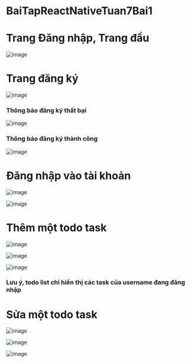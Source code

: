 # BaiTapReactNativeTuan7Bai1

<h1>Trang Đăng nhập, Trang đầu</h1>

![image](https://github.com/nguyenhieu1435/BaiTapReactNativeTuan7Bai1/assets/70377398/bd5f1d90-3bef-491b-b90e-dc2741e69241)

<h1>Trang đăng ký</h1>

![image](https://github.com/nguyenhieu1435/BaiTapReactNativeTuan7Bai1/assets/70377398/e2d2d4b5-8d54-4e0a-9e9f-1e28d7fd3642)

<h3>Thông báo đăng ký thất bại</h3>

![image](https://github.com/nguyenhieu1435/BaiTapReactNativeTuan7Bai1/assets/70377398/c3e8a324-ca8d-40a7-aaf3-7507b209ca9d)

<h3>Thông báo đăng ký thành công</h3>

![image](https://github.com/nguyenhieu1435/BaiTapReactNativeTuan7Bai1/assets/70377398/4c3b6106-cdd6-4304-9a73-eb049f4a3dd5)

<h1>Đăng nhập vào tài khoản</h1>

![image](https://github.com/nguyenhieu1435/BaiTapReactNativeTuan7Bai1/assets/70377398/45396cac-7eab-49b8-91e5-ee6f9ffe319e)

![image](https://github.com/nguyenhieu1435/BaiTapReactNativeTuan7Bai1/assets/70377398/ee03b526-4ecb-478c-9eb5-43eab8714fb3)

<h1>Thêm một todo task</h1>

![image](https://github.com/nguyenhieu1435/BaiTapReactNativeTuan7Bai1/assets/70377398/d4e596e4-4e6c-47a0-8f51-176904718cc5)

![image](https://github.com/nguyenhieu1435/BaiTapReactNativeTuan7Bai1/assets/70377398/1826b2d5-452c-47d4-939a-961e3dc7413c)

![image](https://github.com/nguyenhieu1435/BaiTapReactNativeTuan7Bai1/assets/70377398/01b7f3cd-0521-4666-8125-bfc318879083)

<h3>Lưu ý, todo list chỉ hiển thị các task của username đang đăng nhập</h3>

<h1>Sửa một todo task</h1>

![image](https://github.com/nguyenhieu1435/BaiTapReactNativeTuan7Bai1/assets/70377398/b94f9790-e784-41f8-879c-06b1c38d5bb4)

![image](https://github.com/nguyenhieu1435/BaiTapReactNativeTuan7Bai1/assets/70377398/55740233-ccbb-4bcb-9c5c-764e164fe783)

![image](https://github.com/nguyenhieu1435/BaiTapReactNativeTuan7Bai1/assets/70377398/780d2e7b-eb63-4223-b46a-a01adf0af5e0)







